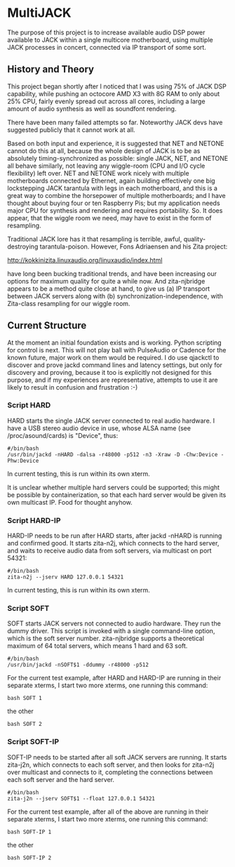 # MultiJACK

The purpose of this project is to increase available audio DSP power available to JACK within a single multicore motherboard, using multiple JACK processes in concert, connected via IP transport of some sort.

## History and Theory

This project began shortly after I noticed that I was using 75% of JACK DSP capability, while pushing an octocore AMD X3 with 8G RAM to only about 25% CPU, fairly evenly spread out across all cores, including a large amount of audio synthesis as well as soundfont rendering.

There have been many failed attempts so far.  Noteworthy JACK devs have suggested publicly that it cannot work at all.

Based on both input and experience, it is suggested that NET and NETONE cannot do this at all, because the whole design of JACK is to be as absolutely timing-synchronized as possible: single JACK, NET, and NETONE all behave similarly, not leaving any wiggle-room (CPU and I/O cycle flexibility) left over.  NET and NETONE work nicely with multiple motherboards connected by Ethernet, again building effectively one big lockstepping JACK tarantula with legs in each motherboard, and this is a great way to combine the horsepower of multiple motherboards; and I have thought about buying four or ten Raspberry Pis; but my application needs major CPU for synthesis and rendering and requires portability.  So.  It does appear, that the wiggle room we need, may have to exist in the form of resampling.

Traditional JACK lore has it that resampling is terrible, awful, quality-destroying tarantula-poison.  However, Fons Adriaensen  and his Zita project:

http://kokkinizita.linuxaudio.org/linuxaudio/index.html

have long been bucking traditional trends, and have been increasing our options for maximum quality for quite a while now.  And 
zita-njbridge appears to be a method quite close at hand, to give us (a) IP transport between JACK servers along with (b) synchronization-independence, with Zita-class resampling for our wiggle room.

## Current Structure

At the moment an initial foundation exists and is working.  Python scripting for control is next.  This will not play ball with PulseAudio or Cadence for the known future, major work on them would be required.  I do use qjackctl to discover and prove jackd command lines and latency settings, but only for discovery and proving, because it too is explicitly not designed for this purpose, and if my experiences are representative, attempts to use it are likely to result in confusion and frustration :-)

### Script HARD

HARD starts the single JACK server connected to real audio hardware.  I have a USB stereo audio device in use, whose ALSA name (see /proc/asound/cards) is "Device", thus:

    #/bin/bash
    /usr/bin/jackd -nHARD -dalsa -r48000 -p512 -n3 -Xraw -D -Chw:Device -Phw:Device

In current testing, this is run within its own xterm.

It is unclear whether multiple hard servers could be supported; this might be possible by containerization, so that each hard server would be given its own multicast IP.  Food for thought anyhow.

### Script HARD-IP

HARD-IP needs to be run after HARD starts, after jackd -nHARD is running and confirmed good.  It starts zita-n2j, which connects to the hard server, and waits to receive audio data from soft servers, via multicast on port 54321:

    #/bin/bash
    zita-n2j --jserv HARD 127.0.0.1 54321

In current testing, this is run within its own xterm.

### Script SOFT

SOFT starts JACK servers not connected to audio hardware.  They run the dummy driver.  This script is invoked with a single command-line option, which is the soft server number.  zita-njbridge supports a theoretical maximum of 64 total servers, which means 1 hard and 63 soft.  

    #/bin/bash
    /usr/bin/jackd -nSOFT$1 -ddummy -r48000 -p512

For the current test example, after HARD and HARD-IP are running in their separate xterms, I start two more xterms, one running this command:

    bash SOFT 1

the other

    bash SOFT 2

### Script SOFT-IP

SOFT-IP needs to be started after all soft JACK servers are running.  It starts zita-j2n, which connects to each soft server, and then looks for zita-n2j over multicast and connects to it, completing the connections between each soft server and the hard server.

    #/bin/bash
    zita-j2n --jserv SOFT$1 --float 127.0.0.1 54321
    
For the current test example, after all of the above are running in their separate xterms, I start two more xterms, one running this command:

    bash SOFT-IP 1

the other

    bash SOFT-IP 2
  
